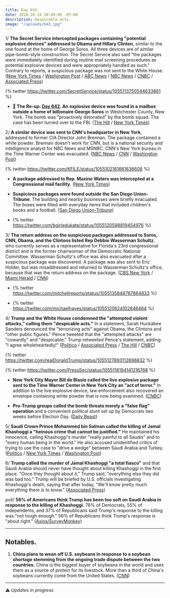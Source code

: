 ```yaml
---
title: Day 643
date: 2018-10-24 10:49:00 -07:00
description: Despicable acts.
image: "/uploads/643.jpg"
---
```


1/ **The Secret Service intercepted packages containing "potential explosive devices" addressed to Obama and Hillary Clinton**, similar to the one found at the home of George Soros. All three devices are of similar pipe-bomb-style construction. The Secret Service also said "the packages were immediately identified during routine mail screening procedures as potential explosive devices and were appropriately handled as such." Contrary to reports, a suspicious package was not sent to the White House. ([New York Times](https://www.nytimes.com/2018/10/24/nyregion/clinton-obama-explosive-device.html) / [Washington Post](https://www.washingtonpost.com/nation/2018/10/24/bomb-sent-bill-hillary-clintons-home-new-york-city-suburb/) / [ABC News](https://abcnews.go.com/US/suspicious-package-found-clintons-home-north-york-city/story?id=58713254) / [NBC News](https://www.nbcnews.com/news/us-news/suspicious-package-found-near-new-york-home-bill-hillary-clinton-n923816) / [CNBC](https://www.cnbc.com/2018/10/24/pipe-bomb-addressed-to-the-white-house-is-intercepted-cnn.html) / [Associated Press](https://apnews.com/e0ce67492cd843659d09b56c93cfeb35))

{% twitter https://twitter.com/SecretService/status/1055113750544633861 %}

* **📌 The Re-up: [Day 642](https://whatthefuckjusthappenedtoday.com/2018/10/23/day-642/). An explosive device was found in a mailbox outside a home of billionaire George Soros** in Westchester County, New York. The bomb was "proactively detonated" by the bomb squad. The case has been turned over to the FBI. ([The Hill](https://thehill.com/blogs/blog-briefing-room/412674-explosive-device-found-at-george-soross-home) / [New York Times](https://www.nytimes.com/2018/10/22/nyregion/george-soros-explosive-device.html))

2/ **A similar device was sent to CNN's headquarter in New York**, addressed to former CIA Director John Brennan. The package contained a white powder. Brennan doesn't work for CNN, but is a national security and intelligence analyst for NBC News and MSNBC. CNN's New York bureau in the Time Warner Center was evacuated. ([NBC News](https://www.nbcnews.com/news/us-news/cnn-s-new-york-office-receives-suspicious-package-similar-those-n923851) / [CNN](https://www.cnn.com/2018/10/24/politics/bill-clinton-hillary-clinton-chappaqua/index.html) / [Washington Post](https://www.washingtonpost.com/lifestyle/style/cnn-offices-in-new-york-evacuated-over-suspicious-package-scare/2018/10/24/ec73563c-d79b-11e8-aeb7-ddcad4a0a54e_story.html))

{% twitter https://twitter.com/KFILE/status/1055102161661636608 %}

* **A package addressed to Rep. Maxine Waters was intercepted at a Congressional mail facility**. ([New York Times](https://www.nytimes.com/2018/10/24/nyregion/clinton-obama-explosive-device.html))

* **Suspicious packages were found outside the San Diego Union-Tribune**. The building and nearby businesses were briefly evacuated. The boxes were filled with everyday items that included children's books and a football. ([San Diego Union-Tribune](http://www.sandiegouniontribune.com/news/public-safety/sd-me-suspicious-package-ut-20181024-story.html))

* {% twitter https://twitter.com/bgirledukate/status/1055120598819454976 %}

3/ **The return address on the suspicious packages addressed to Soros, CNN, Obama, and the Clintons listed Rep Debbie Wasserman Schultz**, who currently serves as a representative for Florida's 23rd congressional district and is the former chairwoman of the Democratic National Committee. Wasserman Schultz's office was also evacuated after a suspicious package was discovered. A package was also sent to Eric Holder, but was misaddressed and returned to Wasserman Schultz's office, because that was the return address on the package. ([CBS New York](https://newyork.cbslocal.com/2018/10/24/clintons-suspicious-package/) / [Miami Herald](https://www.miamiherald.com/latest-news/article220542845.html) / [CNN](https://www.cnn.com/politics/live-news/clintons-obama-suspicious-packages/h_b215a0b31750a9f48e8bcf3ef4ad884f))

* {% twitter https://twitter.com/mitchellreports/status/1055135848767864833 %}

* {% twitter https://twitter.com/michaelhayes/status/1055120624102846464 %}

4/ **Trump and the White House condemned the "attempted violent attacks," calling them "despicable acts."** In a statement, Sarah Huckabee Sanders denounced the  "terrorizing acts" against Obama, the Clintons and "other public figures." Pence tweeted that the "attempted attacks" are "cowardly" and "despicable." Trump retweeted Pence's statement, adding: "I agree wholeheartedly!" ([Politico](https://www.politico.com/story/2018/10/24/bomb-at-clintons-home-935374) / [Associated Press](https://apnews.com/5c93ac06309c4ce88e8cd5023f89feca) / [The Hill](https://thehill.com/homenews/administration/412935-trump-echoes-pence-on-suspicious-packages-dispicable) / [CNBC](https://www.cnbc.com/2018/10/24/feds-investigating-suspicious-package-near-clintons-new-york-home-nbc.html))

{% twitter https://twitter.com/realDonaldTrump/status/1055127893112696832 %}

{% twitter https://twitter.com/PressSec/status/1055118194141216768 %}

* **New York City Mayor Bill de Blasio called the live explosive package sent to the Time Warner Center in New York City an "act of terror."** In addition to the live explosive device, law enforcement also recovered an envelope containing white powder that is now being examined. ([CNBC](https://www.cnbc.com/2018/10/24/new-york-city-mayor-bill-de-blasio.html))

* **Pro-Trump groups called the bomb threats merely a "false flag" operation** and a convenient political stunt set up by Democrats two weeks before Election Day. ([Daily Beast](https://www.thedailybeast.com/pro-trump-media-insists-bomb-threats-against-clinton-obama-cnn-are-pure-bs-a-false-flag))

5/ **Saudi Crown Prince Mohammed bin Salman called the killing of Jamal Khashoggi a "heinous crime that cannot be justified."** He maintained his innocence, calling Khashoggi's murder "really painful to all Saudis" and to "every human being in the world." He also accused unidentified critics of trying to use the case to "drive a wedge" between Saudi Arabia and Turkey. ([Politico](https://www.politico.com/story/2018/10/24/saudi-prince-khashoggi-death-935446) / [New York Times](https://www.nytimes.com/2018/10/24/world/middleeast/saudi-khashoggi-crown-prince.html) / [Washington Post](https://www.washingtonpost.com/world/saudi-crown-prince-calls-khashoggi-murder-heinous-crime-vows-perpetrators-will-be-brought-to-justice/2018/10/24/839cc878-d700-11e8-8384-bcc5492fef49_story.html))

6/ **Trump called the murder of Jamal Khashoggi "a total fiasco"** and that Saudi Arabia should never have thought about killing Khashoggi in the first place. "Once they thought about it," Trump said, "everything else they did was bad too." Trump will be briefed by U.S. officials investigating Khashoggi's death, saying that after today, "We'll know pretty much everything there is to know." ([Associated Press](https://apnews.com/9c79116125c740d084eaf3576d8958a8))

poll/ **56% of Americans think Trump has been too soft on Saudi Arabia in response to the killing of Khashoggi.** 78% of Democrats, 55% of independents, and 37% of Republicans said Trump's response to the killing was "not tough enough." 56% of Republicans think Trump's response is "about right." ([Axios/SurveyMonkey](https://www.axios.com/most-americans-think-trump-too-soft-on-saudi-arabia-ff7aeb5e-6fbf-4c28-948b-7a43d4fcef93.html))

---

## Notables.

1. **China plans to wean off U.S. soybeans in response to a soybean shortage stemming from the ongoing trade dispute between the two countries.** China is the biggest buyer of soybeans in the world and uses them as a source of protein for its livestock. More than a third of China's soybeans currently come from the United States. ([CNN](https://www.cnn.com/2018/10/24/economy/china-soybeans-trade-war/index.html))

---

⚠️ *Updates in progress*